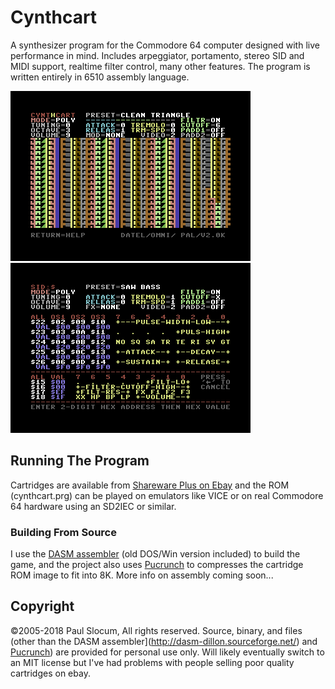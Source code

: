 # Cynthcart

A synthesizer program for the Commodore 64 computer designed with live performance in mind. Includes arpeggiator, portamento, stereo SID and MIDI support, realtime filter control, many other features.  The program is written entirely in 6510 assembly language.

![Cynthcart screenshot](images/cynth_screen_main.png) ![Cynthcart SID editor screenshot](images/cynth_screen_sidedit.png)



## Running The Program

Cartridges are available from [Shareware Plus on Ebay](https://www.ebay.com/usr/tim685?_trksid=p2047675.l2559) and the ROM (cynthcart.prg) can be played on emulators like VICE or on real Commodore 64 hardware using an SD2IEC or similar.


### Building From Source

I use the [DASM assembler](http://dasm-dillon.sourceforge.net/) (old DOS/Win version included) to build the game, and the project also uses [Pucrunch](https://github.com/mist64/pucrunch) to compresses the cartridge ROM image to fit into 8K.  More info on assembly coming soon...


## Copyright

©2005-2018 Paul Slocum, All rights reserved.  Source, binary, and files (other than the DASM assembler](http://dasm-dillon.sourceforge.net/) and [Pucrunch](https://github.com/mist64/pucrunch)) are provided for personal use only.  Will likely eventually switch to an MIT license but I've had problems with people selling poor quality cartridges on ebay.
